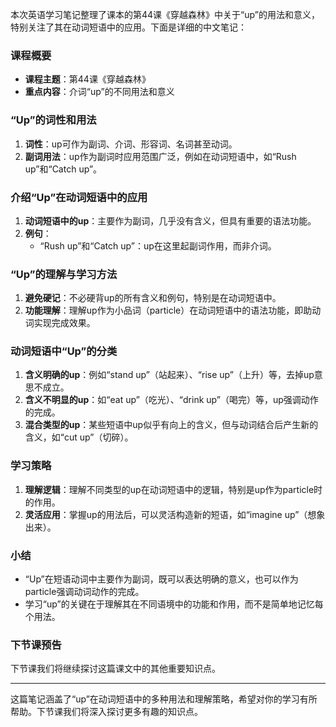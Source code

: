 本次英语学习笔记整理了课本的第44课《穿越森林》中关于“up”的用法和意义，特别关注了其在动词短语中的应用。下面是详细的中文笔记：

### 课程概要
- **课程主题**：第44课《穿越森林》
- **重点内容**：介词“up”的不同用法和意义

### “Up”的词性和用法
1. **词性**：up可作为副词、介词、形容词、名词甚至动词。
2. **副词用法**：up作为副词时应用范围广泛，例如在动词短语中，如“Rush up”和“Catch up”。

### 介绍“Up”在动词短语中的应用
1. **动词短语中的up**：主要作为副词，几乎没有含义，但具有重要的语法功能。
2. **例句**：
   - “Rush up”和“Catch up”：up在这里起副词作用，而非介词。

### “Up”的理解与学习方法
1. **避免硬记**：不必硬背up的所有含义和例句，特别是在动词短语中。
2. **功能理解**：理解up作为小品词（particle）在动词短语中的语法功能，即助动词实现完成效果。

### 动词短语中“Up”的分类
1. **含义明确的up**：例如“stand up”（站起来）、“rise up”（上升）等，去掉up意思不成立。
2. **含义不明显的up**：如“eat up”（吃光）、“drink up”（喝完）等，up强调动作的完成。
3. **混合类型的up**：某些短语中up似乎有向上的含义，但与动词结合后产生新的含义，如“cut up”（切碎）。

### 学习策略
1. **理解逻辑**：理解不同类型的up在动词短语中的逻辑，特别是up作为particle时的作用。
2. **灵活应用**：掌握up的用法后，可以灵活构造新的短语，如“imagine up”（想象出来）。

### 小结
- “Up”在短语动词中主要作为副词，既可以表达明确的意义，也可以作为particle强调动词动作的完成。
- 学习“up”的关键在于理解其在不同语境中的功能和作用，而不是简单地记忆每个用法。

### 下节课预告
下节课我们将继续探讨这篇课文中的其他重要知识点。

---

这篇笔记涵盖了“up”在动词短语中的多种用法和理解策略，希望对你的学习有所帮助。下节课我们将深入探讨更多有趣的知识点。